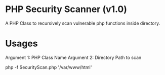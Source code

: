 # PHP Security Scanner (v1.0)

A PHP Class to recursively scan vulnerable php functions inside directory.

# Usages

Argument 1: PHP Class Name
Argument 2: Directory Path to scan

php -f SecurityScan.php '/var/www/html'
